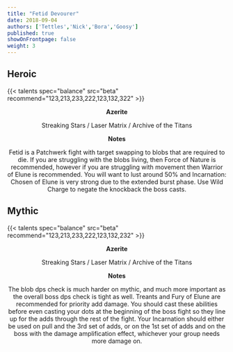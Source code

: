 ```yaml
---
title: "Fetid Devourer"
date: 2018-09-04
authors: ['Tettles','Nick','Bora','Goosy']
published: true
showOnFrontpage: false
weight: 3
---
```


## Heroic
{{< talents spec="balance" src="beta" recommend="123,213,233,222,123,132,322" >}}

<center>
<b>Azerite</b>
  
Streaking Stars / Laser Matrix / Archive of the Titans

<b>Notes</b>

Fetid is a Patchwerk fight with target swapping to blobs that are required to die. If you are struggling with the blobs living, then Force of Nature is recommended, however if you are struggling with movement then Warrior of Elune is recommended. You will want to lust around 50% and Incarnation: Chosen of Elune is very strong due to the extended burst phase. Use Wild Charge to negate the knockback the boss casts.

</center>


## Mythic
{{< talents spec="balance" src="beta" recommend="123,213,233,222,123,132,232" >}}

<center>
  <b>Azerite</b>
  
Streaking Stars / Laser Matrix / Archive of the Titans

<b>Notes</b>

The blob dps check is much harder on mythic, and much more important as the overall boss dps check is tight as well. Treants and Fury of Elune are recommended for priority add damage. You should cast these abilities before even casting your dots at the beginning of the boss fight so they line up for the adds through the rest of the fight. Your Incarnation should either be used on pull and the 3rd set of adds, or on the 1st set of adds and on the boss with the damage amplification effect, whichever your group needs more damage on.

</center>
